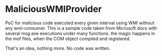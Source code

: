 # MaliciousWMIProvider
PoC for malicious code executed every given interval using WMI without any wmi-consumer.
This is a sample code taken from Microsoft docs with several msg.exe executions under many functions.
the magic happens in the mof files, when the COM object compiled and registered.

That's an idea, nothing more. No code was written.
